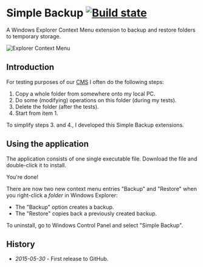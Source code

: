# Simple Backup [![Build state](https://travis-ci.org/UweKeim/SimpleBackup.svg?branch=master)](https://travis-ci.org/UweKeim/SimpleBackup "Travis CI build status")

A Windows Explorer Context Menu extension to backup and restore folders to temporary storage.

![Explorer Context Menu](http://i.imgur.com/8QFdg8J.png)

## Introduction

For testing purposes of our [CMS](http://www.zeta-producer.com) I often do the following steps:

1. Copy a whole folder from somewhere onto my local PC.
1. Do some (modifying) operations on this folder (during my tests).
1. Delete the folder (after the tests).
1. Start from item 1.

To simplify steps 3. and 4., I developed this Simple Backup extensions.

## Using the application

The application consists of one single executable file. Download the file and double-click it to install.

You're done! 

There are now two new context menu entries "Backup" and "Restore" when you right-click a _folder_ in Windows Explorer:

- The "Backup" option creates a backup.
- The "Restore" copies back a previously created backup.

To uninstall, go to Windows Control Panel and select "Simple Backup".

## History

  * *2015-05-30* - First release to GitHub.

